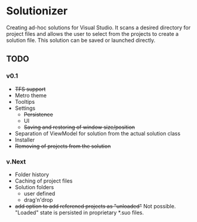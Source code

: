 # Solutionizer

Creating ad-hoc solutions for Visual Studio. It scans a desired directory for project files and allows the user to select from the 
projects to create a solution file. This solution can be saved or launched directly.


## TODO

### v0.1

- <strike>TFS support</strike>
- Metro theme
- Tooltips
- Settings
  - <strike>Persistence</strike>
  - UI
  - <strike>Saving and restoring of window size/position</strike>
- Separation of ViewModel for solution from the actual solution class
- Installer
- <strike>Removing of projects from the solution</strike>

### v.Next

- Folder history
- Caching of project files
- Solution folders
  - user defined
  - drag'n'drop
- <strike>add option to add referened projects as "unloaded"</strike> Not possible. "Loaded" state is persisted in proprietary *.suo files.